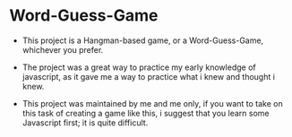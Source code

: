 # Word-Guess-Game
* This project is a Hangman-based game, or a Word-Guess-Game, whichever you prefer.

* The project was a great way to practice my early knowledge of javascript, as it gave me a way to practice what i knew and thought i knew. 

* This project was maintained by me and me only, if you want to take on this task of creating a game like this, i suggest that you learn some Javascript first; it is quite difficult.